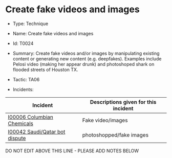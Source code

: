 # Create fake videos and images

* Type: Technique

* Name: Create fake videos and images

* Id: T0024

* Summary: Create fake videos and/or images by manipulating existing content or generating new content (e.g. deepfakes). Examples include Pelosi video (making her appear drunk) and photoshoped shark on flooded streets of Houston TX.

* Tactic: TA06

* Incidents:

| Incident | Descriptions given for this incident |
| -------- | -------------------- |
| [I00006 Columbian Chemicals](../incidents/I00006.md) | Fake video/images |
| [I00042 Saudi/Qatar bot dispute](../incidents/I00042.md) | photoshopped/fake images |

DO NOT EDIT ABOVE THIS LINE - PLEASE ADD NOTES BELOW